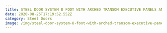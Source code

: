 ```yaml
---
title: STEEL DOOR SYSTEM 8 FOOT WITH ARCHED TRANSOM EXECUTIVE PANELS AND ARTISAN GLASS
date: 2020-08-25T17:19:52.552Z
category: Steel Doors
image: /img/steel-door-system-8-foot-with-arched-transom-executive-panels-and-artisan-glass-1.jpg
---
```

